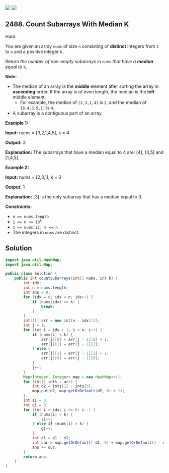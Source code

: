 [![](https://img.shields.io/github/stars/javadev/LeetCode-in-Java?label=Stars&style=flat-square)](https://github.com/javadev/LeetCode-in-Java)
[![](https://img.shields.io/github/forks/javadev/LeetCode-in-Java?label=Fork%20me%20on%20GitHub%20&style=flat-square)](https://github.com/javadev/LeetCode-in-Java/fork)

## 2488\. Count Subarrays With Median K

Hard

You are given an array `nums` of size `n` consisting of **distinct** integers from `1` to `n` and a positive integer `k`.

Return _the number of non-empty subarrays in_ `nums` _that have a **median** equal to_ `k`.

**Note**:

*   The median of an array is the **middle** element after sorting the array in **ascending** order. If the array is of even length, the median is the **left** middle element.
    *   For example, the median of `[2,3,1,4]` is `2`, and the median of `[8,4,3,5,1]` is `4`.
*   A subarray is a contiguous part of an array.

**Example 1:**

**Input:** nums = [3,2,1,4,5], k = 4

**Output:** 3

**Explanation:** The subarrays that have a median equal to 4 are: [4], [4,5] and [1,4,5].

**Example 2:**

**Input:** nums = [2,3,1], k = 3

**Output:** 1

**Explanation:** [3] is the only subarray that has a median equal to 3.

**Constraints:**

*   `n == nums.length`
*   <code>1 <= n <= 10<sup>5</sup></code>
*   `1 <= nums[i], k <= n`
*   The integers in `nums` are distinct.

## Solution

```java
import java.util.HashMap;
import java.util.Map;

public class Solution {
    public int countSubarrays(int[] nums, int k) {
        int idx;
        int n = nums.length;
        int ans = 0;
        for (idx = 0; idx < n; idx++) {
            if (nums[idx] == k) {
                break;
            }
        }
        int[][] arr = new int[n - idx][2];
        int j = 1;
        for (int i = idx + 1; i < n; i++) {
            if (nums[i] < k) {
                arr[j][0] = arr[j - 1][0] + 1;
                arr[j][1] = arr[j - 1][1];
            } else {
                arr[j][1] = arr[j - 1][1] + 1;
                arr[j][0] = arr[j - 1][0];
            }
            j++;
        }
        Map<Integer, Integer> map = new HashMap<>();
        for (int[] ints : arr) {
            int d2 = ints[1] - ints[0];
            map.put(d2, map.getOrDefault(d2, 0) + 1);
        }
        int s1 = 0;
        int g1 = 0;
        for (int i = idx; i >= 0; i--) {
            if (nums[i] < k) {
                s1++;
            } else if (nums[i] > k) {
                g1++;
            }
            int d1 = g1 - s1;
            int cur = map.getOrDefault(-d1, 0) + map.getOrDefault(1 - d1, 0);
            ans += cur;
        }
        return ans;
    }
}
```